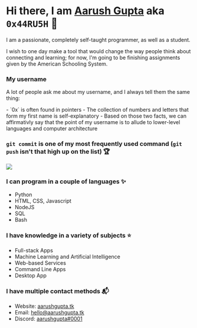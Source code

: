 # Hi there, I am [Aarush Gupta](https://aarushgupta.tk) aka `0x44RU5H` 👋
<p>I am a passionate, completely self-taught programmer, as well as a student.</p>
<p>I wish to one day make a tool that would change the way people think about connecting and learning; for now, I'm going to be finishing assignments given by the American Schooling System.</p>

### My username
<p>A lot of people ask me about my username, and I always tell them the same thing:</p>
- `0x` is often found in pointers
- The collection of numbers and letters that form my first name is self-explanatory
- Based on those two facts, we can affirmativly say that the point of my username is to allude to lower-level languages and computer architecture

### `git commit` is one of my most frequently used command (`git push` isn't that high up on the list) 🏆
![](https://github-readme-stats.vercel.app/api?username=0x44RU5H&theme=onedark&count_private=true&show_icons=true)

### I can program in a couple of languages ✨
- Python
- HTML, CSS, Javascript
- NodeJS
- SQL
- Bash

### I have knowledge in a variety of subjects ⭐
- Full-stack Apps
- Machine Learning and Artificial Intelligence
- Web-based Services
- Command Line Apps
- Desktop App

### I have multiple contact methods 📬
- Website: [aarushgupta.tk](https://aarushgupta.tk)
- Email: [hello@aarushgupta.tk](mailto:hello@aarushgupta.tk)
- Discord: [aarushgupta#0001](https://discord.com/users/795838680282693704)
